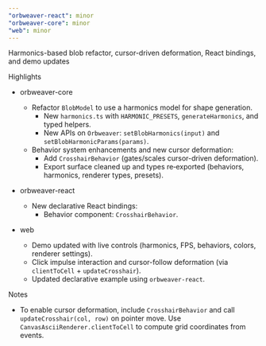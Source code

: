 ```yaml
---
"orbweaver-react": minor
"orbweaver-core": minor
"web": minor
---
```


Harmonics-based blob refactor, cursor-driven deformation, React bindings, and demo updates

Highlights

- orbweaver-core
  - Refactor `BlobModel` to use a harmonics model for shape generation.
    - New `harmonics.ts` with `HARMONIC_PRESETS`, `generateHarmonics`, and typed helpers.
    - New APIs on `Orbweaver`: `setBlobHarmonics(input)` and `setBlobHarmonicParams(params)`.
  - Behavior system enhancements and new cursor deformation:
    - Add `CrosshairBehavior` (gates/scales cursor-driven deformation).
    - Export surface cleaned up and types re‑exported (behaviors, harmonics, renderer types, presets).

- orbweaver-react
  - New declarative React bindings:
    - Behavior component: `CrosshairBehavior`.
- web
  - Demo updated with live controls (harmonics, FPS, behaviors, colors, renderer settings).
  - Click impulse interaction and cursor-follow deformation (via `clientToCell` + `updateCrosshair`).
  - Updated declarative example using `orbweaver-react`.

Notes

- To enable cursor deformation, include `CrosshairBehavior` and call `updateCrosshair(col, row)` on pointer move. Use `CanvasAsciiRenderer.clientToCell` to compute grid coordinates from events.
